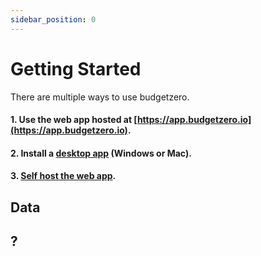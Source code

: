 ```yaml
---
sidebar_position: 0
---
```

# Getting Started
There are multiple ways to use budgetzero.

#### 1. Use the web app hosted at [https://app.budgetzero.io](https://app.budgetzero.io). 

#### 2. Install a [desktop app](https://github.com/budgetzero/budgetzero/releases/latest) (Windows or Mac). 

#### 3. **[Self host the web app](../deploy/deploy.md)**. 



## Data

## ?